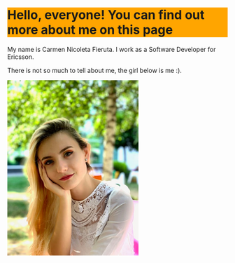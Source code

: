 <html>
  
 <body>
    <h1 style="background-color:Orange;">Hello, everyone! You can find out more about me on this page</h1>
    <p>My name is Carmen Nicoleta Fieruta. I work as a Software Developer for Ericsson.</p>
    <p>There is not so much to tell about me, the girl below is me :).</p>
    <img src="mee.jpg" alt="Picture of me" width="300" height="400">
  </body>

</html> 
